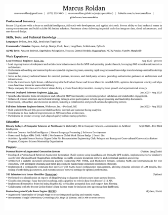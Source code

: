 ![Resume_1](https://github.com/marcusaroldan/resume/blob/main/rendercv_output/Marcus_Roldan_CV_1.png?raw=true)
